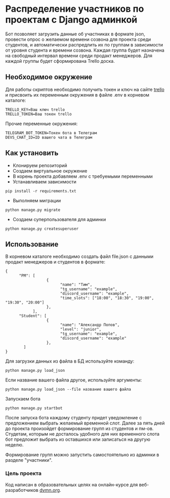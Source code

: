 # Распределение участников по проектам с Django админкой
Бот позволяет загрузить данные об участниках в формате json,
провести опрос о желаемом времени созвона для проекта среди студентов,
и автоматически распредлить их по группам в зависимости от уровня студента
и времени созвона. Каждая группа будет назначена на свободный интервал
времени среди продакт менеджеров. Для каждой группы будет сформирована 
Trello доска.

## Необходимое окружение
Для работы скриптов необходимо получить токен и ключ на сайте [trello](https://trello.com/app-key)  
и присвоить их переменным окружения в файле .env в корневом каталоге:
```
TRELLO_KEY=Ваш ключ trello
TRELLO_TOKEN=Ваш токен trello
```
Прочие переменные окружения:
```
TELEGRAM_BOT_TOKEN=Токен бота в Телеграм
DEVS_CHAT_ID=ID вашего чата в Телеграм
```

## Как установить
* Клонируем репозиторий
* Создаем виртуальное окружение
* В корень проекта добавляем .env c требуемыми переменными
* Устанавливаем зависимости
```
pip install -r requirements.txt
```
* Выполняем миграции
```
python manage.py migrate
```
* Создаем суперпользователя для админки
```
python manage.py createsuperuser
```

## Использование
В корневом каталоге необходимо создать файл file.json с данными продакт менеджеров и студентов в формате:
```
{
      "PM": [
                  {
                        "name": "Тим",
                        "tg_username": "example",
                        "discord_username": "example",
                        "time_slots": ["18:00", "18:30", "19:00", "19:30", "20:00"]
                  },
            ],
      "Student": [
                  {
                        "name": "Александр Попов",
                        "level": "junior",
                        "tg_username": "example",
                        "discord_username": "example"
                  },
        ]
}
   ```

Для загрузки данных из файла в БД используйте команду:
```
python manage.py load_json
```
Если название вашего файла другое, используйте аргументы:
```
python manage.py load_json --file название вашего файла
```

Запускаем бота
```
python manage.py startbot
```
После запуска бота каждому студенту придет уведомление с предложением выбрать
желаемый временной слот. Далее за пять дней до проекта произойдет формирование
групп из студентов и пм-ов. Студетам, которым не досталось удобного для них
временного слота бот предложит выбрать из оставшихся или записаться на другую
неделю.

Формирование групп можно запустить самостоятельно из админки в разделе "участники".



### Цель проекта
Код написан в образовательных целях на онлайн-курсе для веб-разработчиков [dvmn.org](https://dvmn.org/).
